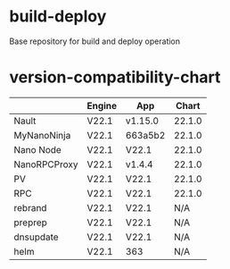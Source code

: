 # build-deploy
Base repository for build and deploy operation

# version-compatibility-chart

| 	              | Engine 	 | App     	 | Chart  	 |
|----------------|----------|-----------|----------|
| Nault        	 | V22.1  	 | v1.15.0 	 | 22.1.0 	 |
| MyNanoNinja  	 | V22.1  	 | 663a5b2 	 | 22.1.0 	 |
| Nano Node    	 | V22.1  	 | V22.1   	 | 22.1.0 	 |
| NanoRPCProxy 	 | V22.1  	 | v1.4.4  	 | 22.1.0 	 |
| PV           	 | V22.1  	 | V22.1   	 | 22.1.0 	 |
| RPC          	 | V22.1  	 | V22.1   	 | 22.1.0 	 |
| rebrand      	 | V22.1  	 | V22.1   	 | N/A  	   |
| preprep      	 | V22.1  	 | V22.1   	 | N/A  	   |
| dnsupdate    	 | V22.1  	 | V22.1   	 | N/A  	   |
| helm         	 | V22.1  	 | 363     	 | N/A    	 |

